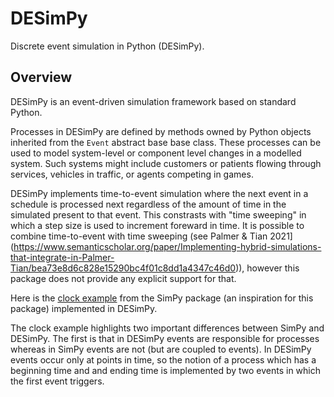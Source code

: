 # DESimPy
Discrete event simulation in Python (DESimPy).

## Overview

DESimPy is an event-driven simulation framework based on standard Python.

Processes in DESimPy are defined by methods owned by Python objects inherited from the `Event` abstract base base class. These processes can be used to model system-level or component level changes in a modelled system. Such systems might include customers or patients flowing through services, vehicles in traffic, or agents competing in games.

DESimPy implements time-to-event simulation where the next event in a schedule is processed next regardless of the amount of time in the simulated present to that event. This constrasts with "time sweeping" in which a step size is used to increment foreward in time. It is possible to combine time-to-event with time sweeping (see Palmer & Tian 2021](https://www.semanticscholar.org/paper/Implementing-hybrid-simulations-that-integrate-in-Palmer-Tian/bea73e8d6c828e15290bc4f01c8dd1a4347c46d0)), however this package does not provide any explicit support for that.


Here is the [clock example](https://simpy.readthedocs.io/en/latest/) from the SimPy package (an inspiration for this package) implemented in DESimPy.

The clock example highlights two important differences between SimPy and DESimPy. The first is that in DESimPy events are responsible for processes whereas in SimPy events are not (but are coupled to events). In DESimPy events occur only at points in time, so the notion of a process which has a beginning time and and ending time is implemented by two events in which the first event triggers.
